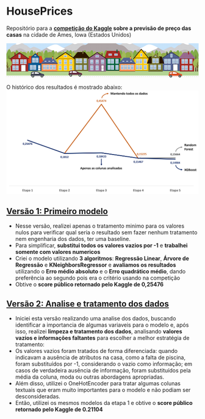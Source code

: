 # HousePrices
Repositório para a **[competição do Kaggle](https://www.kaggle.com/competitions/house-prices-advanced-regression-techniques) sobre a previsão de preço das casas** na cidade de Ames, Iowa (Estados Unidos)

<img src='https://github.com/lucaslealx/HousePrices/blob/main/img/img1.png' />

O histórico dos resultados é mostrado abaixo:
<img src='https://raw.githubusercontent.com/lucaslealx/HousePrices/9301f4bc8360541493d28d524ec00a1d5b37f537/img/img2.png' />


## [Versão 1: Primeiro modelo]([https://github.com/lucaslealx/HousePrices/blob/main/Etapa1.ipynb](https://github.com/leandrolinkolnr/Projeto-completo---Machine-Learning/blob/main/Versao%201.ipynb))
- Nesse versão, realizei apenas o tratamento minimo para os valores nulos para verificar qual seria o resultado sem fazer nenhum tratamento nem engenharia dos dados, ter uma baseline.
- Para simplificar, **substitui todos os valores vazios por -1** e **trabalhei somente com valores numericos**
- Criei o modelo utilizando **3 algoritmos**: **Regressão Linear**, **Árvore de Regressão** e **KNeighborsRegressor** e **avaliamos os resultados** utilizando o **Erro médio absoluto** e o **Erro quadrático médio**, dando preferência ao segundo pois era o critério usando na competição
- Obtive o **score público retornado pelo Kaggle de 0,25476**


## [Versão 2: Analise e tratamento dos dados](LINK)
- Iniciei esta versão realizando uma analise dos dados, buscando identificar a importancia de algumas variaveis para o modelo e, após isso, realizei **limpeza e tratamento dos dados**, analisando **valores vazios e informações faltantes** para escolher a melhor estratégia de tratamento:
- Os valores vazios foram tratados de forma diferenciada: quando indicavam a ausência de atributos na casa, como a falta de piscina, foram substituídos por -1, considerando o vazio como informação; em casos de verdadeira ausência de informação, foram substituídos pela média da coluna, moda ou outras abordagens apropriadas.
- Além disso, utilizei o OneHotEncoder para tratar algumas colunas textuais que eram muito importantes para o modelo e não podiam ser desconsideradas.
- Então, utilizei os mesmos modelos da etapa 1 e obtive o **score público retornado pelo Kaggle de 0.21104**


